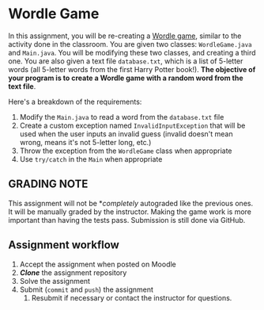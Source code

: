 # Wordle Game
In this assignment, you will be re-creating a [Wordle game](https://www.nytimes.com/games/wordle/index.html), similar to the activity done in the classroom. You are given two classes: `WordleGame.java` and `Main.java`. You will be modifying these two classes, and creating a third one. You are also given a text file `database.txt`, which is a list of 5-letter words (all 5-letter words from the first Harry Potter book!). **The objective of your program is to create a Wordle game with a random word from the text file**.

Here's a breakdown of the requirements:
1. Modify the `Main.java` to read a word from the `database.txt` file
2. Create a custom exception named `InvalidInputException` that will be used when the user inputs an invalid guess (invalid doesn't mean wrong, means it's not 5-letter long, etc.)
3. Throw the exception from the `WordleGame` class when appropriate
4. Use `try/catch` in the `Main` when appropriate

## GRADING NOTE

This assignment will not be **completely* autograded like the previous ones. It will be manually graded by the instructor. Making the game work is more important than having the tests pass. Submission is still done via GitHub.

## Assignment workflow

1. Accept the assignment when posted on Moodle
1. ***Clone*** the assignment repository
1. Solve the assignment
1. Submit (`commit` and `push`) the assignment
    1. Resubmit if necessary or contact the instructor for questions.
